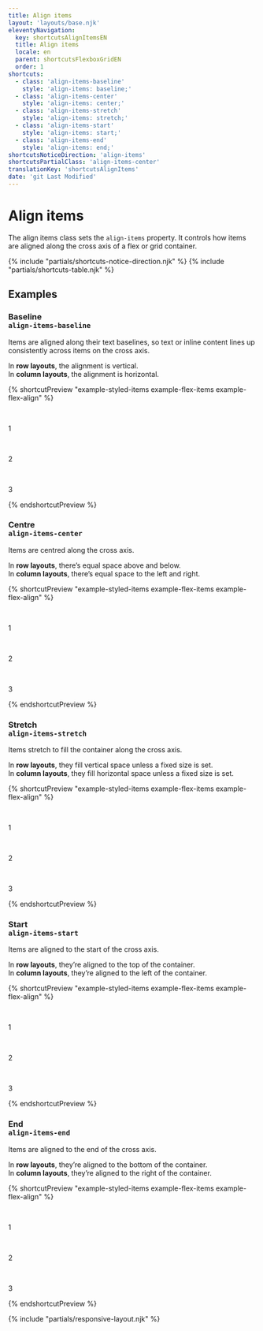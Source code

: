 ```yaml
---
title: Align items
layout: 'layouts/base.njk'
eleventyNavigation:
  key: shortcutsAlignItemsEN
  title: Align items
  locale: en
  parent: shortcutsFlexboxGridEN
  order: 1
shortcuts:
  - class: 'align-items-baseline'
    style: 'align-items: baseline;'
  - class: 'align-items-center'
    style: 'align-items: center;'
  - class: 'align-items-stretch'
    style: 'align-items: stretch;'
  - class: 'align-items-start'
    style: 'align-items: start;'
  - class: 'align-items-end'
    style: 'align-items: end;'
shortcutsNoticeDirection: 'align-items'
shortcutsPartialClass: 'align-items-center'
translationKey: 'shortcutsAlignItems'
date: 'git Last Modified'
---
```


# Align items

The align items class sets the `align-items` property. It controls how items are aligned along the cross axis of a flex or grid container.

{% include "partials/shortcuts-notice-direction.njk" %}
{% include "partials/shortcuts-table.njk" %}

## Examples

### Baseline<br/>`align-items-baseline`

Items are aligned along their text baselines, so text or inline content lines up consistently across items on the cross axis.

In **row layouts**, the alignment is vertical.<br/>
In **column layouts**, the alignment is horizontal.

{% shortcutPreview "example-styled-items example-flex-items example-flex-align" %}

<div class="d-flex align-items-baseline">
  <p>1</p>
  <p class="pb-800">2</p>
  <p class="pt-900">3</p>
</div>
{% endshortcutPreview %}

### Centre<br/>`align-items-center`

Items are centred along the cross axis.

In **row layouts**, there’s equal space above and below.<br/>
In **column layouts**, there’s equal space to the left and right.

{% shortcutPreview "example-styled-items example-flex-items example-flex-align" %}

<div class="d-flex align-items-center">
  <p>1</p>
  <p>2</p>
  <p>3</p>
</div>
{% endshortcutPreview %}

### Stretch<br/>`align-items-stretch`

Items stretch to fill the container along the cross axis.

In **row layouts**, they fill vertical space unless a fixed size is set.<br/>
In **column layouts**, they fill horizontal space unless a fixed size is set.

{% shortcutPreview "example-styled-items example-flex-items example-flex-align" %}

<div class="d-flex align-items-stretch">
  <p>1</p>
  <p>2</p>
  <p>3</p>
</div>
{% endshortcutPreview %}

### Start<br/>`align-items-start`

Items are aligned to the start of the cross axis.

In **row layouts**, they’re aligned to the top of the container.<br/>
In **column layouts**, they’re aligned to the left of the container.

{% shortcutPreview "example-styled-items example-flex-items example-flex-align" %}

<div class="d-flex align-items-start">
  <p>1</p>
  <p>2</p>
  <p>3</p>
</div>
{% endshortcutPreview %}

### End<br/>`align-items-end`

Items are aligned to the end of the cross axis.

In **row layouts**, they’re aligned to the bottom of the container.<br/>
In **column layouts**, they’re aligned to the right of the container.

{% shortcutPreview "example-styled-items example-flex-items example-flex-align" %}

<div class="d-flex align-items-end">
  <p>1</p>
  <p>2</p>
  <p>3</p>
</div>
{% endshortcutPreview %}

{% include "partials/responsive-layout.njk" %}
